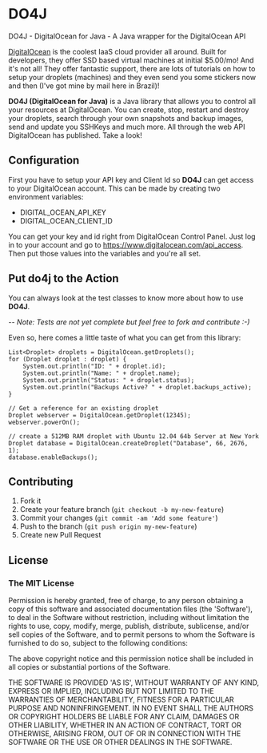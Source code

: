 # DO4J

DO4J - DigitalOcean for Java - A Java wrapper for the DigitalOcean API

[DigitalOcean](http://www.digitalocean.com) is the coolest IaaS cloud provider all around. Built for developers, they offer SSD based virtual machines at initial $5.00/mo! And it's not all! They offer fantastic support, there are lots of tutorials on how to setup your droplets (machines) and they even send you some stickers now and then (I've got mine by mail here in Brazil)!

**DO4J (DigitalOcean for Java)** is a Java library that allows you to control all your resources at DigitalOcean. You can create, stop, restart and destroy your droplets, search through your own snapshots and backup images, send and update you SSHKeys and much more. All through the web API DigitalOcean has published. Take a look!

## Configuration

First you have to setup your API key and Client Id so **DO4J** can get access to your DigitalOcean account. This can be made by creating two environment variables:

* DIGITAL\_OCEAN\_API\_KEY
* DIGITAL\_OCEAN\_CLIENT\_ID

You can get your key and id right from DigitalOcean Control Panel. Just log in to your account and go to <https://www.digitalocean.com/api_access>. Then put those values into the variables and you're all set. 

## Put do4j to the Action
You can always look at the test classes to know more about how to use **DO4J**.


-- *Note: Tests are not yet complete but feel free to fork and contribute :-)*

Even so, here comes a little taste of what you can get from this library:

    List<Droplet> droplets = DigitalOcean.getDroplets();
    for (Droplet droplet : droplet) {
        System.out.println("ID: " + droplet.id);
        System.out.println("Name: " + droplet.name);
        System.out.println("Status: " + droplet.status);
        System.out.println("Backups Active? " + droplet.backups_active);
    }

    // Get a reference for an existing droplet
    Droplet webserver = DigitalOcean.getDroplet(12345);
    webserver.powerOn();

    // create a 512MB RAM droplet with Ubuntu 12.04 64b Server at New York
    Droplet database = DigitalOcean.createDroplet("Database", 66, 2676, 1);
    database.enableBackups();

## Contributing

1. Fork it
2. Create your feature branch (`git checkout -b my-new-feature`)
3. Commit your changes (`git commit -am 'Add some feature'`)
4. Push to the branch (`git push origin my-new-feature`)
5. Create new Pull Request

## License

### The MIT License

Permission is hereby granted, free of charge, to any person obtaining
a copy of this software and associated documentation files (the
'Software'), to deal in the Software without restriction, including
without limitation the rights to use, copy, modify, merge, publish,
distribute, sublicense, and/or sell copies of the Software, and to
permit persons to whom the Software is furnished to do so, subject to
the following conditions:

The above copyright notice and this permission notice shall be
included in all copies or substantial portions of the Software.

THE SOFTWARE IS PROVIDED 'AS IS', WITHOUT WARRANTY OF ANY KIND,
EXPRESS OR IMPLIED, INCLUDING BUT NOT LIMITED TO THE WARRANTIES OF
MERCHANTABILITY, FITNESS FOR A PARTICULAR PURPOSE AND NONINFRINGEMENT.
IN NO EVENT SHALL THE AUTHORS OR COPYRIGHT HOLDERS BE LIABLE FOR ANY
CLAIM, DAMAGES OR OTHER LIABILITY, WHETHER IN AN ACTION OF CONTRACT,
TORT OR OTHERWISE, ARISING FROM, OUT OF OR IN CONNECTION WITH THE
SOFTWARE OR THE USE OR OTHER DEALINGS IN THE SOFTWARE.
